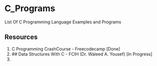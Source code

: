 # C_Programs
List Of C Programming Language Examples and Programs 

<h2>Resources</h2>
<ol>
  <li> C Programming CrashCourse - Freecodecamp [Done] </li>
  <li>## Data Structures With C - FCIH (Dr. Waleed A. Yousef) [In Progress]<li>
</ol>
